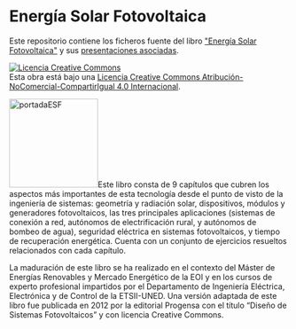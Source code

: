 Energía Solar Fotovoltaica
===
Este repositorio contiene los ficheros fuente del libro
["Energía Solar Fotovoltaica"](http://procomun.wordpress.com/documentos/libroesf/)
y sus
[presentaciones asociadas](http://www.slideshare.net/oscarperpinan).

<a rel="license" href="http://creativecommons.org/licenses/by-nc-sa/4.0/"><img alt="Licencia Creative Commons" style="border-width:0" src="http://i.creativecommons.org/l/by-nc-sa/4.0/88x31.png" /></a><br />Esta obra está bajo una <a rel="license" href="http://creativecommons.org/licenses/by-nc-sa/4.0/">Licencia Creative Commons Atribución-NoComercial-CompartirIgual 4.0 Internacional</a>.

<img src="http://oscarperpinan.github.io/img/portadaESF.png" alt="portadaESF" height="160" />Este libro consta de 9 capítulos que cubren los aspectos más
importantes de esta tecnología desde el punto de visto de la
ingeniería de sistemas: geometría y radiación solar, dispositivos,
módulos y generadores fotovoltaicos, las tres principales aplicaciones
(sistemas de conexión a red, autónomos de electrificación rural, y
autónomos de bombeo de agua), seguridad eléctrica en sistemas
fotovoltaicos, y tiempo de recuperación energética. Cuenta con un
conjunto de ejercicios resueltos relacionados con cada capítulo.

La maduración de este libro se ha realizado en el contexto del Máster
de Energías Renovables y Mercado Energético de la EOI y en los cursos
de experto profesional impartidos por el Departamento de Ingeniería
Eléctrica, Electrónica y de Control de la ETSII-UNED. Una versión
adaptada de este libro fue publicada en 2012 por la editorial Progensa
con el título “Diseño de Sistemas Fotovoltaicos” y con licencia
Creative Commons.
